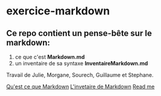 # exercice-markdown

## Ce repo contient un pense-bête sur le markdown: 
1. ce que c'est **Markdown.md**
2. un inventaire de sa syntaxe **InventaireMarkdown.md**

Travail de Julie, Morgane, Sourech, Guillaume et Stephane.

[Qu'est ce que Markdown](Markdown.md)
[L'invetaire de Markdown](InventaireMarkdown.md)
[Read me](README.md)

